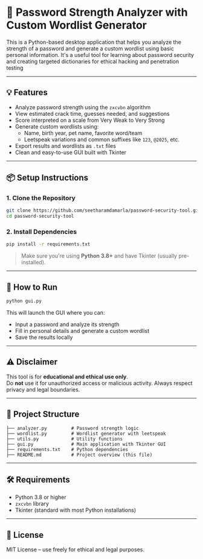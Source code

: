 # 🔐 Password Strength Analyzer with Custom Wordlist Generator

This is a Python-based desktop application that helps you analyze the strength of a password and generate a custom wordlist using basic personal information. It's a useful tool for learning about password security and creating targeted dictionaries for ethical hacking and penetration testing

---

## 💡 Features

- Analyze password strength using the `zxcvbn` algorithm
- View estimated crack time, guesses needed, and suggestions
- Score interpreted on a scale from Very Weak to Very Strong
- Generate custom wordlists using:
  - Name, birth year, pet name, favorite word/team
  - Leetspeak variations and common suffixes like `123`, `@2025`, etc.
- Export results and wordlists as `.txt` files
- Clean and easy-to-use GUI built with Tkinter

---

## 📦 Setup Instructions

### 1. Clone the Repository
```bash
git clone https://github.com/seetharamdamarla/password-security-tool.git
cd password-security-tool
```

### 2. Install Dependencies
```bash
pip install -r requirements.txt
```

> Make sure you're using **Python 3.8+** and have Tkinter (usually pre-installed).

---

## 🚀 How to Run

```bash
python gui.py
```

This will launch the GUI where you can:
- Input a password and analyze its strength
- Fill in personal details and generate a custom wordlist
- Save the results locally

---

## ⚠️ Disclaimer

This tool is for **educational and ethical use only**.  
Do **not** use it for unauthorized access or malicious activity. Always respect privacy and legal boundaries.

---

## 📂 Project Structure

```
├── analyzer.py         # Password strength logic
├── wordlist.py         # Wordlist generator with leetspeak
├── utils.py            # Utility functions
├── gui.py              # Main application with Tkinter GUI
├── requirements.txt    # Python dependencies
├── README.md           # Project overview (this file)
```

---

## 🛠 Requirements

- Python 3.8 or higher
- `zxcvbn` library
- Tkinter (standard with most Python installations)

---

## 📝 License

MIT License – use freely for ethical and legal purposes.
